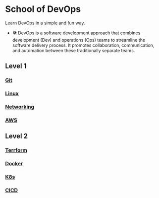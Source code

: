 # School of DevOps

Learn DevOps in a simple and fun way.

-  🛠️ DevOps is a software development approach that combines development (Dev) and operations (Ops) teams to streamline the software delivery process. It promotes collaboration, communication, and automation between these traditionally separate teams.

## Level 1
 
### [Git](https://moabukar.github.io/school-of-devops/level1/git/git-basics)

### [Linux](https://moabukar.github.io/school-of-devops/level1/linux/basics)

### [Networking](https://moabukar.github.io/school-of-devops/level1/networking/basics)

### [AWS](https://moabukar.github.io/school-of-devops/level1/aws/intro)

## Level 2

### [Terrform](https://moabukar.github.io/school-of-devops/level2/terraform/intro)

### [Docker](https://moabukar.github.io/school-of-devops/level2/docker/intro)

### [K8s](https://moabukar.github.io/school-of-devops/level2/k8s/intro)

### [CICD](https://moabukar.github.io/school-of-devops/level2/cicd/intro)
